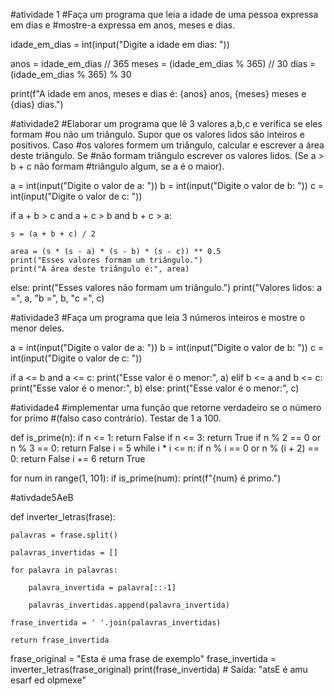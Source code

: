 #atividade 1
 #Faça um programa que leia a idade de uma pessoa expressa em dias e
 #mostre-a expressa em anos, meses e dias.

idade_em_dias = int(input("Digite a idade em dias: "))

anos = idade_em_dias // 365
meses = (idade_em_dias % 365) // 30
dias = (idade_em_dias % 365) % 30

print(f"A idade em anos, meses e dias é: {anos} anos, {meses} meses e {dias} dias.")



#atividade2
#Elaborar um programa que lê 3 valores a,b,c e verifica se eles formam
#ou não um triângulo. Supor que os valores lidos são inteiros e positivos. Caso
#os valores formem um triângulo, calcular e escrever a área deste triângulo. Se
#não formam triângulo escrever os valores lidos. (Se a &gt; b + c não formam
#triângulo algum, se a é o maior).

a = int(input("Digite o valor de a: "))
b = int(input("Digite o valor de b: "))
c = int(input("Digite o valor de c: "))

if a + b > c and a + c > b and b + c > a:

    s = (a + b + c) / 2
    
    area = (s * (s - a) * (s - b) * (s - c)) ** 0.5
    print("Esses valores formam um triângulo.")
    print("A área deste triângulo é:", area)
else:
    print("Esses valores não formam um triângulo.")
    print("Valores lidos: a =", a, "b =", b, "c =", c)

#atividade3
#Faça um programa que leia 3 números inteiros e mostre o menor deles.

a = int(input("Digite o valor de a: "))
b = int(input("Digite o valor de b: "))
c = int(input("Digite o valor de c: "))

if a <= b and a <= c:
    print("Esse valor é o menor:", a)
elif b <= a and b <= c:
    print("Esse valor é o menor:", b)
else:
    print("Esse valor é o menor:", c)

#atividade4
#implementar uma função que retorne verdadeiro se o número for primo
#(falso caso contrário). Testar de 1 a 100.

def is_prime(n):
    if n <= 1:
        return False
    if n <= 3:
        return True
    if n % 2 == 0 or n % 3 == 0:
        return False
    i = 5
    while i * i <= n:
        if n % i == 0 or n % (i + 2) == 0:
            return False
        i += 6
    return True
    
for num in range(1, 101):
    if is_prime(num):
        print(f"{num} é primo.")

#ativdade5AeB

def inverter_letras(frase):
    
    palavras = frase.split()
    
    palavras_invertidas = []
    
    for palavra in palavras:
    
        palavra_invertida = palavra[::-1]
        
        palavras_invertidas.append(palavra_invertida)
   
    frase_invertida = ' '.join(palavras_invertidas)
   
    return frase_invertida
frase_original = "Esta é uma frase de exemplo"
frase_invertida = inverter_letras(frase_original)
print(frase_invertida)  # Saída: "atsE é amu esarf ed olpmexe"

